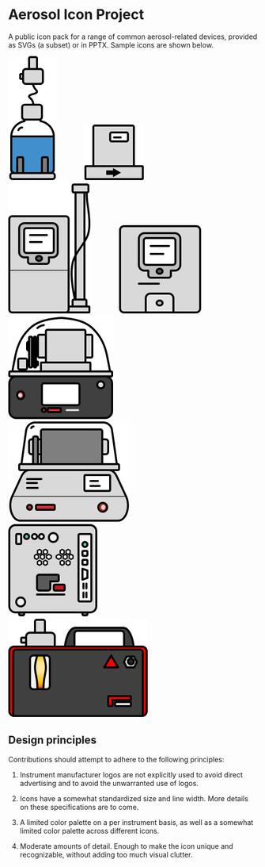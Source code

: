 # Aerosol Icon Project
 
A public icon pack for a range of common aerosol-related devices, provided as SVGs (a subset) or in PPTX. Sample icons are shown below.

<img src="svg/nebulizer.svg" style="padding-right:50px;">
<img src="svg/mfc.svg" style="padding-right:50px;">
<img src="svg/dma.svg" style="padding-right:50px;">
<img src="svg/cpc.svg" style="padding-right:50px;">
<img src="svg/cpma.svg" style="padding-right:50px;">
<img src="svg/aac.svg" style="padding-right:50px;">
<img src="svg/sp2xr.svg" style="padding-right:50px;">
<img src="svg/misg.svg" style="padding-right:50px;">

## Design principles

Contributions should attempt to adhere to the following principles: 

1. Instrument manufacturer logos are not explicitly used to avoid direct advertising and to avoid the unwarranted use of logos. 

2. Icons have a somewhat standardized size and line width. More details on these specifications are to come. 

3. A limited color palette on a per instrument basis, as well as a somewhat limited color palette across different icons. 

4. Moderate amounts of detail. Enough to make the icon unique and recognizable, without adding too much visual clutter. 
